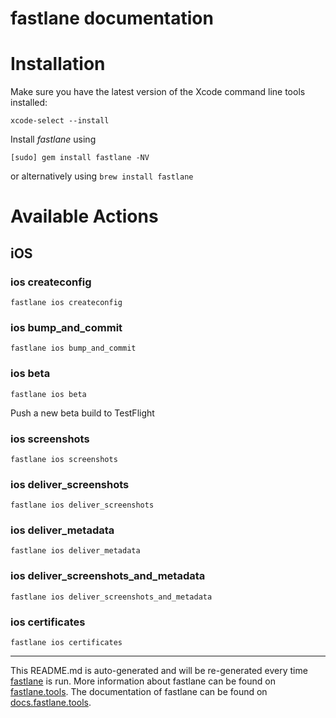 fastlane documentation
================
# Installation

Make sure you have the latest version of the Xcode command line tools installed:

```
xcode-select --install
```

Install _fastlane_ using
```
[sudo] gem install fastlane -NV
```
or alternatively using `brew install fastlane`

# Available Actions
## iOS
### ios createconfig
```
fastlane ios createconfig
```

### ios bump_and_commit
```
fastlane ios bump_and_commit
```

### ios beta
```
fastlane ios beta
```
Push a new beta build to TestFlight
### ios screenshots
```
fastlane ios screenshots
```

### ios deliver_screenshots
```
fastlane ios deliver_screenshots
```

### ios deliver_metadata
```
fastlane ios deliver_metadata
```

### ios deliver_screenshots_and_metadata
```
fastlane ios deliver_screenshots_and_metadata
```

### ios certificates
```
fastlane ios certificates
```


----

This README.md is auto-generated and will be re-generated every time [fastlane](https://fastlane.tools) is run.
More information about fastlane can be found on [fastlane.tools](https://fastlane.tools).
The documentation of fastlane can be found on [docs.fastlane.tools](https://docs.fastlane.tools).
